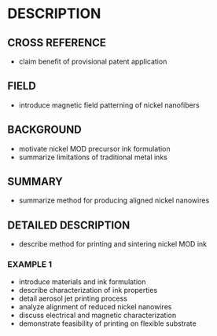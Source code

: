# DESCRIPTION

## CROSS REFERENCE

- claim benefit of provisional patent application

## FIELD

- introduce magnetic field patterning of nickel nanofibers

## BACKGROUND

- motivate nickel MOD precursor ink formulation
- summarize limitations of traditional metal inks

## SUMMARY

- summarize method for producing aligned nickel nanowires

## DETAILED DESCRIPTION

- describe method for printing and sintering nickel MOD ink

### EXAMPLE 1

- introduce materials and ink formulation
- describe characterization of ink properties
- detail aerosol jet printing process
- analyze alignment of reduced nickel nanowires
- discuss electrical and magnetic characterization
- demonstrate feasibility of printing on flexible substrate


